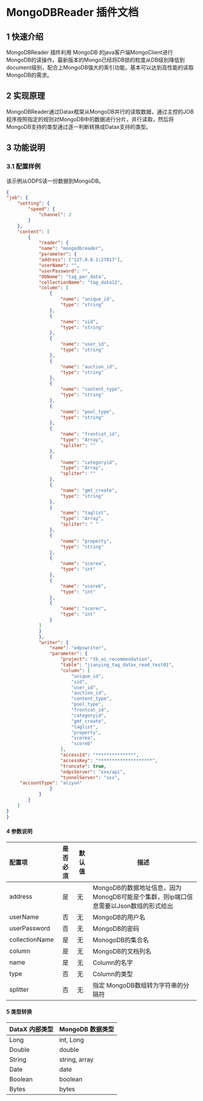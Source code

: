 # MongoDBReader 插件文档

## 1 快速介绍

MongoDBReader 插件利用 MongoDB 的java客户端MongoClient进行MongoDB的读操作。最新版本的Mongo已经将DB锁的粒度从DB级别降低到document级别，配合上MongoDB强大的索引功能，基本可以达到高性能的读取MongoDB的需求。

## 2 实现原理

MongoDBReader通过Datax框架从MongoDB并行的读取数据，通过主控的JOB程序按照指定的规则对MongoDB中的数据进行分片，并行读取，然后将MongoDB支持的类型通过逐一判断转换成Datax支持的类型。

## 3 功能说明

### 3.1 配置样例

该示例从ODPS读一份数据到MongoDB。

```json
{
"job": {
    "setting": {
        "speed": {
            "channel": 2
        }
    },
    "content": [
        {
            "reader": {
            "name": "mongodbreader",
            "parameter": {
            "address": ["127.0.0.1:27017"],
            "userName": "",
            "userPassword": "",
            "dbName": "tag_per_data",
            "collectionName": "tag_data12",
            "column": [
                {
                    "name": "unique_id",
                    "type": "string"
                },
                {
                    "name": "sid",
                    "type": "string"
                },
                {
                    "name": "user_id",
                    "type": "string"
                },
                {
                    "name": "auction_id",
                    "type": "string"
                },
                {
                    "name": "content_type",
                    "type": "string"
                },
                {
                    "name": "pool_type",
                    "type": "string"
                },
                {
                    "name": "frontcat_id",
                    "type": "Array",
                    "spliter": ""
                },
                {
                    "name": "categoryid",
                    "type": "Array",
                    "spliter": ""
                },
                {
                    "name": "gmt_create",
                    "type": "string"
                },
                {
                    "name": "taglist",
                    "type": "Array",
                    "spliter": " "
                },
                {
                    "name": "property",
                    "type": "string"
                },
                {
                    "name": "scorea",
                    "type": "int"
                },
                {
                    "name": "scoreb",
                    "type": "int"
                },
                {
                    "name": "scorec",
                    "type": "int"
                }
            ]
            }
            },
            "writer": {
                "name": "odpswriter",
                "parameter": {
                    "project": "tb_ai_recommendation",
                    "table": "jianying_tag_datax_read_test01",
                    "column": [
                        "unique_id",
                        "sid",
                        "user_id",
                        "auction_id",
                        "content_type",
                        "pool_type",
                        "frontcat_id",
                        "categoryid",
                        "gmt_create",
                        "taglist",
                        "property",
                        "scorea",
                        "scoreb"
                    ],
                    "accessId": "**************",
                    "accessKey": "********************",
                    "truncate": true,
                    "odpsServer": "xxx/api",
                    "tunnelServer": "xxx",
     "accountType": "aliyun"
                }
            }
        }
    ]
}
}
```

#### 4 参数说明

| 配置项         | 是否必须 | 默认值 | 描述                                                                                 |
| :------------- | :------: | ------ | ------------------------------------------------------------------------------------ |
| address        |    是    | 无     | MongoDB的数据地址信息，因为MonogDB可能是个集群，则ip端口信息需要以Json数组的形式给出 |
| userName       |    否    | 无     | MongoDB的用户名                                                                      |
| userPassword   |    否    | 无     | MongoDB的密码                                                                        |
| collectionName |    是    | 无     | MonogoDB的集合名                                                                     |
| column         |    是    | 无     | MongoDB的文档列名                                                                    |
| name           |    是    | 无     | Column的名字                                                                         |
| type           |    否    | 无     | Column的类型                                                                         |
| splitter       |    否    | 无     | 指定 MongoDB数组转为字符串的分隔符                                                   |

#### 5 类型转换

| DataX 内部类型 | MongoDB 数据类型 |
| -------------- | ---------------- |
| Long           | int, Long        |
| Double         | double           |
| String         | string, array    |
| Date           | date             |
| Boolean        | boolean          |
| Bytes          | bytes            |
